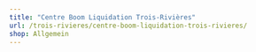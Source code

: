 ```yaml
---
title: "Centre Boom Liquidation Trois-Rivières"
url: /trois-rivieres/centre-boom-liquidation-trois-rivieres/
shop: Allgemein
---
```

